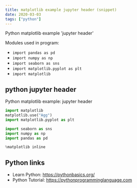 ```yaml
---
title: matplotlib example jupyter header (snippet)
date: 2020-03-03
tags: ["python"]
---
```

Python matplotlib example 'jupyter header'


Modules used in program: 
* `import pandas as pd`
* `import numpy as np`
* `import seaborn as sns`
* `import matplotlib.pyplot as plt`
* `import matplotlib`

## python jupyter header

Python matplotlib example: jupyter header

```python
import matplotlib
matplotlib.use("Agg")
import matplotlib.pyplot as plt

import seaborn as sns
import numpy as np
import pandas as pd

%matplotlib inline

```

## Python links

- Learn Python: https://pythonbasics.org/
- Python Tutorial: https://pythonprogramminglanguage.com
